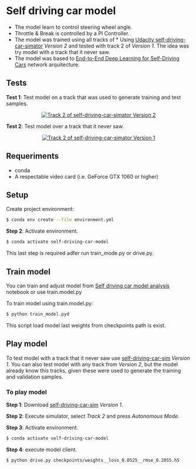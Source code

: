 #  Self driving car model

* The model learn to control steering wheel angle.
* Throttle & Break is controlled by a PI Controller.
* The model was trained using all tracks of * Using [Udacity self-driving-car-simator](https://github.com/udacity/self-driving-car-sim) _Version 2_ and tested with track 2 of _Version 1_. The idea was try model with a track that it never saw.
* The model was based to [End-to-End Deep Learning for Self-Driving Cars](https://devblogs.nvidia.com/deep-learning-self-driving-cars/) network arquitecture.

## Tests

**Test 1**: Test model on a track that was used to generate training and test samples.

<p align="center">
    <a href="http://www.youtube.com/watch?v=B5Q4MbLvtwI">
    <img src="http://img.youtube.com/vi/B5Q4MbLvtwI/0.jpg" 
        title="Track 2 of self-driving-car-simator Version 2" 
        alt="Track 2 of self-driving-car-simator Version 2"/>
    </a>
</p>

**Test 2**: Test model over a track that it never saw.

<p align="center">
    <a href="http://www.youtube.com/watch?v=FAYoct9GfQc">
    <img src="http://img.youtube.com/vi/FAYoct9GfQc/0.jpg" 
        title="Track 2 of self-driving-car-simator Version 1" 
        alt="Track 2 of self-driving-car-simator Version 1"/>
    </a>
</p>

## Requeriments

* conda
* A respectable video card (i.e. GeForce GTX 1060 or higher)

## Setup

Create project environment:

```bash
$ conda env create --file environment.yml
```

**Step 2**: Activate environment.
```bash
$ conda activate self-driving-car-model
```
This last step is required adfer run train_mode.py or drive.py.

## Train model

You can train and adjust model from [
Self driving car model analysis
](https://github.com/adrianmarino/self-driving-car-model/blob/master/model-analysis.ipynb) notebook or use 
train.model.py

To train model using train.model.py:
```bash
$ python train_model.pyd
```
This script load model last weights from checkpoints path is exist. 


## Play model

To test model with a track that it never saw use [self-driving-car-sim](https://github.com/udacity/self-driving-car-sim) _Version 1_. You can also test model with any track from _Version 2_, but the model already know this tracks, given these were used to generate the training and validation samples.

### To play model

**Step 1**: Download [self-driving-car-sim](https://github.com/udacity/self-driving-car-sim) _Version 1_.

**Step 2**: Execute simulator, select _Track 2_ and press _Autonomous Mode_.

**Step 3**: Activate environment.

```bash
$ conda activate self-driving-car-model
```

**Step 4**: execute model client.

```bash
$ python drive.py checkpoints/weights__loss_0.0525__rmse_0.2055.h5
```
